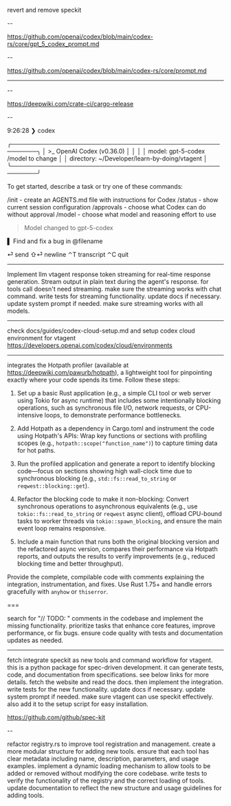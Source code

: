 revert and remove speckit

--

https://github.com/openai/codex/blob/main/codex-rs/core/gpt_5_codex_prompt.md

--

https://github.com/openai/codex/blob/main/codex-rs/core/prompt.md

---

--

https://deepwiki.com/crate-ci/cargo-release

--

9:26:28 ❯ codex

╭────────────────────────────────────────────────────────╮
│ >\_ OpenAI Codex (v0.36.0) │
│ │
│ model: gpt-5-codex /model to change │
│ directory: ~/Developer/learn-by-doing/vtagent │
╰────────────────────────────────────────────────────────╯

To get started, describe a task or try one of these commands:

/init - create an AGENTS.md file with instructions for Codex
/status - show current session configuration
/approvals - choose what Codex can do without approval
/model - choose what model and reasoning effort to use

> Model changed to gpt-5-codex

▌ Find and fix a bug in @filename

⏎ send ⇧⏎ newline ⌃T transcript ⌃C quit

---

Implement llm vtagent response token streaming for real-time response generation. Stream output in plain text during the agent's response. for tools call doesn't need streaming. make sure the streaming works with chat command. write tests for streaming functionality. update docs if necessary. update system prompt if needed. make sure streaming works with all models.

---

check docs/guides/codex-cloud-setup.md
and setup codex cloud environment for vtagent
https://developers.openai.com/codex/cloud/environments

---

integrates the Hotpath profiler (available at https://deepwiki.com/pawurb/hotpath), a lightweight tool for pinpointing exactly where your code spends its time. Follow these steps:

1. Set up a basic Rust application (e.g., a simple CLI tool or web server using Tokio for async runtime) that includes some intentionally blocking operations, such as synchronous file I/O, network requests, or CPU-intensive loops, to demonstrate performance bottlenecks.

2. Add Hotpath as a dependency in Cargo.toml and instrument the code using Hotpath's APIs: Wrap key functions or sections with profiling scopes (e.g., `hotpath::scope("function_name")`) to capture timing data for hot paths.

3. Run the profiled application and generate a report to identify blocking code—focus on sections showing high wall-clock time due to synchronous blocking (e.g., `std::fs::read_to_string` or `reqwest::blocking::get`).

4. Refactor the blocking code to make it non-blocking: Convert synchronous operations to asynchronous equivalents (e.g., use `tokio::fs::read_to_string` or `reqwest` async client), offload CPU-bound tasks to worker threads via `tokio::spawn_blocking`, and ensure the main event loop remains responsive.

5. Include a main function that runs both the original blocking version and the refactored async version, compares their performance via Hotpath reports, and outputs the results to verify improvements (e.g., reduced blocking time and better throughput).

Provide the complete, compilable code with comments explaining the integration, instrumentation, and fixes. Use Rust 1.75+ and handle errors gracefully with `anyhow` or `thiserror`.

===

search for "// TODO: " comments in the codebase and implement the missing functionality. prioritize tasks that enhance core features, improve performance, or fix bugs. ensure code quality with tests and documentation updates as needed.

---

fetch integrate speckit as new tools and command workflow for vtagent. this is a python package for spec-driven development. it can generate tests, code, and documentation from specifications. see below links for more details. fetch the website and read the docs. then implement the integration. write tests for the new functionality. update docs if necessary. update system prompt if needed. make sure vtagent can use speckit effectively. also add it to the setup script for easy installation.

https://github.com/github/spec-kit

--

refactor registry.rs to improve tool registration and management. create a more modular structure for adding new tools. ensure that each tool has clear metadata including name, description, parameters, and usage examples. implement a dynamic loading mechanism to allow tools to be added or removed without modifying the core codebase. write tests to verify the functionality of the registry and the correct loading of tools. update documentation to reflect the new structure and usage guidelines for adding tools.
